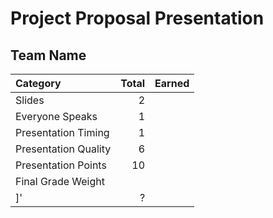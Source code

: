 # Project Proposal Presentation

## Team Name

| Category | Total | Earned |
|:-|-:|-:|
| Slides               |  2 |  |
| Everyone Speaks      |  1 |  |
| Presentation Timing  |  1 |  |
| Presentation Quality |  6 |  |
| Presentation Points  | 10 |  |
| Final Grade Weight 
]'  |  ? |  |
